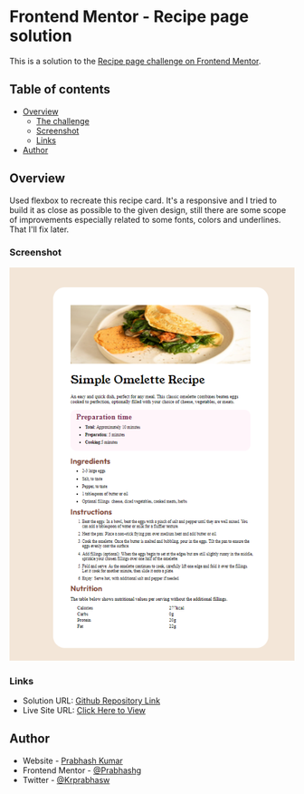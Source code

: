 # Frontend Mentor - Recipe page solution

This is a solution to the [Recipe page challenge on Frontend Mentor](https://www.frontendmentor.io/challenges/recipe-page-KiTsR8QQKm). 

## Table of contents

- [Overview](#overview)
  - [The challenge](#the-challenge)
  - [Screenshot](#screenshot)
  - [Links](#links)
- [Author](#author)


## Overview
  Used flexbox to recreate this recipe card. It's a responsive and I tried to build it as close as possible to the given design, still there are some scope of improvements especially related to some fonts, colors and underlines. That I'll fix later. 

### Screenshot

![](./screenshot/ss1.png)


### Links

- Solution URL: [Github Repository Link](https://github.com/Prabhashg/frontendmentor_recipe-page)
- Live Site URL: [Click Here to View](https://frontendmentor-recipe-page.vercel.app/)


## Author

- Website - [Prabhash Kumar](https://www.linkedin.com/in/prabhash-kumar-405648201/)
- Frontend Mentor - [@Prabhashg](https://www.frontendmentor.io/profile/Prabhashg)
- Twitter - [@Krprabhasw](https://www.twitter.com/krprabhasw)

